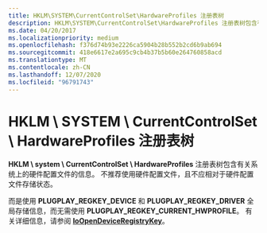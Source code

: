 ```yaml
---
title: HKLM\SYSTEM\CurrentControlSet\HardwareProfiles 注册表树
description: HKLM\SYSTEM\CurrentControlSet\HardwareProfiles 注册表树包含有关系统上的硬件配置文件的信息。
ms.date: 04/20/2017
ms.localizationpriority: medium
ms.openlocfilehash: f376d74b93e2226ca5904b28b552b2cd6b9ab694
ms.sourcegitcommit: 418e6617e2a695c9cb4b37b5b60e264760858acd
ms.translationtype: MT
ms.contentlocale: zh-CN
ms.lasthandoff: 12/07/2020
ms.locfileid: "96791743"
---
```

# <a name="hklmsystemcurrentcontrolsethardwareprofiles-registry-tree"></a>HKLM \\ SYSTEM \\ CurrentControlSet \\ HardwareProfiles 注册表树





**HKLM \\ system \\ CurrentControlSet \\ HardwareProfiles** 注册表树包含有关系统上的硬件配置文件的信息。 不推荐使用硬件配置文件，且不应相对于硬件配置文件存储状态。

而是使用 **PLUGPLAY_REGKEY_DEVICE** 和 **PLUGPLAY_REGKEY_DRIVER** 全局存储信息，而无需使用 **PLUGPLAY_REGKEY_CURRENT_HWPROFILE**。 有关详细信息，请参阅 [**IoOpenDeviceRegistryKey**](/windows-hardware/drivers/ddi/wdm/nf-wdm-ioopendeviceregistrykey)。
